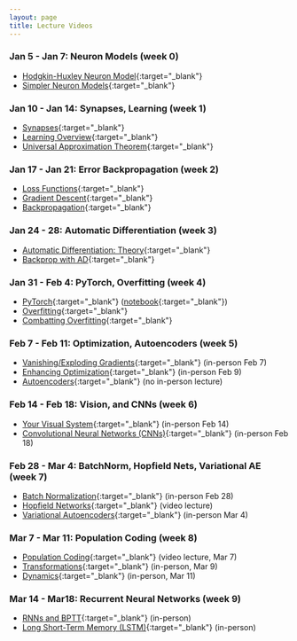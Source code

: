 ```yaml
---
layout: page
title: Lecture Videos
---
```


### Jan 5 - Jan 7: Neuron Models (week 0)
- [Hodgkin-Huxley Neuron Model](https://youtu.be/uBHW5Rs7qsA){:target="_blank"}
- [Simpler Neuron Models](https://youtu.be/0FF1Y8triwE){:target="_blank"}

### Jan 10 - Jan 14: Synapses, Learning (week 1)
- [Synapses](https://youtu.be/tBqKqKEo0Hk){:target="_blank"}
- [Learning Overview](https://youtu.be/Fval5RnSErU){:target="_blank"}
- [Universal Approximation Theorem](https://youtu.be/QN6N1178cp0){:target="_blank"}

### Jan 17 - Jan 21: Error Backpropagation (week 2)
- [Loss Functions](https://youtu.be/K6y7EWTU5DY){:target="_blank"}
- [Gradient Descent](https://youtu.be/oIkHlgqrRkc){:target="_blank"}
- [Backpropagation](https://youtu.be/OTGZ-bsWggY){:target="_blank"}

### Jan 24 - 28: Automatic Differentiation (week 3)
- [Automatic Differentiation: Theory](https://youtu.be/JGflXZluIaA){:target="_blank"}
- [Backprop with AD](https://youtu.be/C2bxsjvuVA4){:target="_blank"}

### Jan 31 - Feb 4: PyTorch, Overfitting (week 4)
- [PyTorch](https://youtu.be/ZaJrVpcM9Gs){:target="_blank"} ([notebook](https://www.dropbox.com/s/vtqeiasfboblv5r/PyTorch.ipynb?dl=0){:target="_blank"})
- [Overfitting](https://youtu.be/nT5BICG7BPA){:target="_blank"}
- [Combatting Overfitting](https://youtu.be/yQ8sTeZYFCE){:target="_blank"}

### Feb 7 - Feb 11: Optimization, Autoencoders (week 5)
- [Vanishing/Exploding Gradients](https://youtu.be/oiVKNjoOOvk){:target="_blank"} (in-person Feb 7)
- [Enhancing Optimization](https://youtu.be/iS9M_qzyOqE){:target="_blank"} (in-person Feb 9)
- [Autoencoders](https://youtu.be/AaSyR8Uwo-Q){:target="_blank"} (no in-person lecture)

### Feb 14 - Feb 18: Vision, and CNNs (week 6)
- [Your Visual System](https://youtu.be/jFCOgJJcyKo){:target="_blank"} (in-person Feb 14)
- [Convolutional Neural Networks (CNNs)](https://youtu.be/L76jRLVuFdA){:target="_blank"} (in-person Feb 18)

### Feb 28 - Mar 4: BatchNorm, Hopfield Nets, Variational AE (week 7)
- [Batch Normalization](https://youtu.be/_iEIaWEvdkQ){:target="_blank"} (in-person Feb 28)
- [Hopfield Networks](https://youtu.be/81B-ESqgCjs){:target="_blank"} (video lecture)
- [Variational Autoencoders](https://youtu.be/FSBLj74Qy4I){:target="_blank"} (in-person Mar 4)

### Mar 7 - Mar 11: Population Coding (week 8)
- [Population Coding](https://uwaterloo.zoom.us/rec/share/hFCklnHXK_PGIQfQ7WF2MqmEwQbDtsCd7cKI1dnZPAxCdUzq1V1fnlgo3M7uJ4e1.p6728SL2IMWDBuDn?startTime=1646681481000){:target="_blank"} (video lecture, Mar 7)
- [Transformations](https://youtu.be/vhL3S67t4y0){:target="_blank"} (in-person, Mar 9)
- [Dynamics](https://uwaterloo.zoom.us/rec/share/64BNek4ezFBDsGTvz2x3kfTFx-bxX--vTKhMadCmjEUEpRtEErwtGyyYWMCsAoH9.i0GzDJwKULMkC-fb?startTime=1647027138000){:target="_blank"} (in-person, Mar 11)

### Mar 14 - Mar18: Recurrent Neural Networks (week 9)
- [RNNs and BPTT](https://youtu.be/96uvSp8lPTU){:target="_blank"} (in-person)
- [Long Short-Term Memory (LSTM)](https://youtu.be/2nt284h6sYw){:target="_blank"} (in-person)
